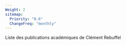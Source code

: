 ```yaml
---
Weight: 2
sitemap:
  Priority: "0.6"
  ChangeFreq: "monthly"
---
```


Liste des publications académiques de Clément Rebuffel
